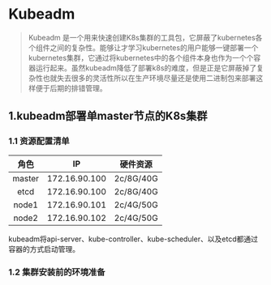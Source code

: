 # Kubeadm
>Kubeadm 是一个用来快速创建K8s集群的工具包，它屏蔽了kubernetes各个组件之间的复杂性。能够让才学习kubernetes的用户能够一键部署一个kubernetes集群，它通过将kubernetes中的各个组件本身也作为一个个容器运行起来。虽然kubeadm降低了部署k8s的难度，但是正是它屏蔽掉了复杂性也就失去很多的灵活性所以在生产环境尽量还是使用二进制包来部署这样便于后期的排错管理。
## 1.kubeadm部署单master节点的K8s集群
###  1.1 资源配置清单
|角色|IP|硬件资源|
|:---:|:---:|:---:|
|master|172.16.90.100|2c/8G/40G|
|etcd|172.16.90.100|2c/8G/40G|
|node1|172.16.90.101|2c/4G/50G|
|node2|172.16.90.102|2c/4G/50G|
kubeadm将api-server、kube-controller、kube-scheduler、以及etcd都通过容器的方式启动管理。
### 1.2 集群安装前的环境准备

<!--stackedit_data:
eyJoaXN0b3J5IjpbLTQ4MzcwNzg0OCwxMDQ2ODExNzUwLDEyOD
k5MDkzNzcsMTAxNjMyMjkzOSwtMjk3Nzc1NTgxLC0xMDcwNTc3
OTYyLDEzNTA5OTk4NDddfQ==
-->
